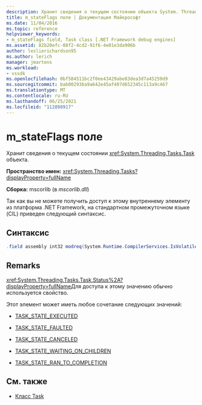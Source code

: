 ```yaml
---
description: Хранит сведения о текущем состоянии объекта System. Threading. Tasks. Task.
title: m_stateFlags поле | Документация Майкрософт
ms.date: 11/04/2016
ms.topic: reference
helpviewer_keywords:
- m_stateFlags field, Task class [.NET Framework debug engines]
ms.assetid: 82b20efc-08f2-4cd2-91f6-4e01e3da906b
author: leslierichardson95
ms.author: lerich
manager: jmartens
ms.workload:
- vssdk
ms.openlocfilehash: 0bf584511bc2f0ee43429abe83dea3d7a45259d9
ms.sourcegitcommit: bab002936a9a642e45af407d652345c113a9c467
ms.translationtype: MT
ms.contentlocale: ru-RU
ms.lasthandoff: 06/25/2021
ms.locfileid: "112898917"
---
```

# <a name="m_stateflags-field"></a>m_stateFlags поле
Хранит сведения о текущем состоянии <xref:System.Threading.Tasks.Task> объекта.

 **Пространство имен:** <xref:System.Threading.Tasks?displayProperty=fullName>

 **Сборка:** mscorlib (в *mscorlib.dll*)

 Так как вы не можете получить доступ к этому внутреннему элементу из платформа .NET Framework, на стандартном промежуточном языке (CIL) приведен следующий синтаксис.

## <a name="syntax"></a>Синтаксис

```csharp
.field assembly int32 modreq(System.Runtime.CompilerServices.IsVolatile) m_stateFlags
```

## <a name="remarks"></a>Remarks
 <xref:System.Threading.Tasks.Task.Status%2A?displayProperty=fullName>Для доступа к этому значению обычно используется свойство.

 Этот элемент может иметь любое сочетание следующих значений:

- [TASK_STATE_EXECUTED](../../extensibility/debugger/task-state-executed-field.md)

- [TASK_STATE_FAULTED](../../extensibility/debugger/task-state-faulted-field.md)

- [TASK_STATE_CANCELED](../../extensibility/debugger/task-state-canceled-field.md)

- [TASK_STATE_WAITING_ON_CHILDREN](../../extensibility/debugger/task-state-waiting-on-children-field.md)

- [TASK_STATE_RAN_TO_COMPLETION](../../extensibility/debugger/task-state-ran-to-completion-field.md)

## <a name="see-also"></a>См. также
- [Класс Task](../../extensibility/debugger/task-class-internal-members.md)
